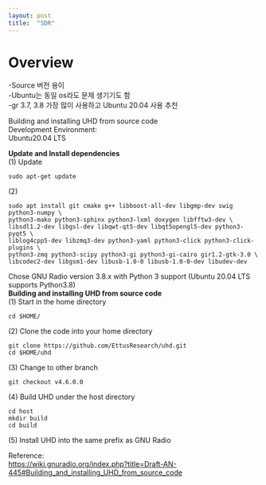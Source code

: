 ```yaml
---
layout: post
title:  "SDR"
---
```


# Overview
-Source 버전 용이 <br/>
-Ubuntu는 동일 os라도 문제 생기기도 함 <br/>
-gr 3.7, 3.8 가장 많이 사용하고 Ubuntu 20.04 사용 추천 <br/>


Building and installing UHD from source code <br/>
Development Environment: <br/>
Ubuntu20.04 LTS <br/>

**Update and Install dependencies** <br/>
(1) Update <br/>
```
sudo apt-get update
```
(2) <br/>
```
sudo apt install git cmake g++ libboost-all-dev libgmp-dev swig python3-numpy \
python3-mako python3-sphinx python3-lxml doxygen libfftw3-dev \
libsdl1.2-dev libgsl-dev libqwt-qt5-dev libqt5opengl5-dev python3-pyqt5 \
liblog4cpp5-dev libzmq3-dev python3-yaml python3-click python3-click-plugins \
python3-zmq python3-scipy python3-gi python3-gi-cairo gir1.2-gtk-3.0 \
libcodec2-dev libgsm1-dev libusb-1.0-0 libusb-1.0-0-dev libudev-dev
```
Chose GNU Radio version 3.8.x with Python 3 support (Ubuntu 20.04 LTS supports Python3.8)<br/>
**Building and installing UHD from source code** <br/>
(1) Start in the home directory <br/>
```
cd $HOME/
```
(2) Clone the code into your home directory <br/>
```
git clone https://github.com/EttusResearch/uhd.git
cd $HOME/uhd
```
(3) Change to other branch <br/>
```
git checkout v4.6.0.0
```
(4) Build UHD under the host directory <br/>
```
cd host
mkdir build
cd build
```
(5) Install UHD into the same prefix as GNU Radio <br/>



Reference: <br/>
https://wiki.gnuradio.org/index.php?title=Draft-AN-445#Building_and_installing_UHD_from_source_code <br/>
